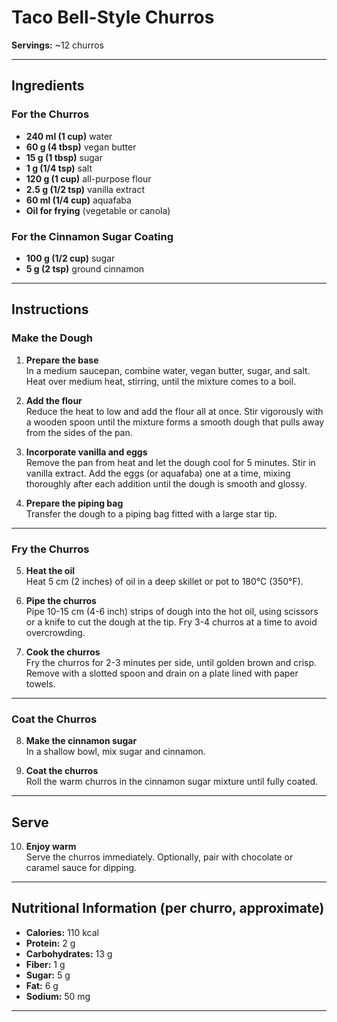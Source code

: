 # Taco Bell-Style Churros

**Servings:** ~12 churros

---

## Ingredients

### For the Churros
- **240 ml (1 cup)** water
- **60 g (4 tbsp)** vegan butter
- **15 g (1 tbsp)** sugar
- **1 g (1/4 tsp)** salt
- **120 g (1 cup)** all-purpose flour
- **2.5 g (1/2 tsp)** vanilla extract
- **60 ml (1/4 cup)** aquafaba
- **Oil for frying** (vegetable or canola)

### For the Cinnamon Sugar Coating
- **100 g (1/2 cup)** sugar
- **5 g (2 tsp)** ground cinnamon

---

## Instructions

### Make the Dough
1. **Prepare the base**  
   In a medium saucepan, combine water, vegan butter, sugar, and salt. Heat over medium heat, stirring, until the mixture comes to a boil.

2. **Add the flour**  
   Reduce the heat to low and add the flour all at once. Stir vigorously with a wooden spoon until the mixture forms a smooth dough that pulls away from the sides of the pan.

3. **Incorporate vanilla and eggs**  
   Remove the pan from heat and let the dough cool for 5 minutes. Stir in vanilla extract. Add the eggs (or aquafaba) one at a time, mixing thoroughly after each addition until the dough is smooth and glossy.

4. **Prepare the piping bag**  
   Transfer the dough to a piping bag fitted with a large star tip.

---

### Fry the Churros
5. **Heat the oil**  
   Heat 5 cm (2 inches) of oil in a deep skillet or pot to 180°C (350°F).

6. **Pipe the churros**  
   Pipe 10-15 cm (4-6 inch) strips of dough into the hot oil, using scissors or a knife to cut the dough at the tip. Fry 3-4 churros at a time to avoid overcrowding.

7. **Cook the churros**  
   Fry the churros for 2-3 minutes per side, until golden brown and crisp. Remove with a slotted spoon and drain on a plate lined with paper towels.

---

### Coat the Churros
8. **Make the cinnamon sugar**  
   In a shallow bowl, mix sugar and cinnamon.

9. **Coat the churros**  
   Roll the warm churros in the cinnamon sugar mixture until fully coated.

---

## Serve
10. **Enjoy warm**  
    Serve the churros immediately. Optionally, pair with chocolate or caramel sauce for dipping.

---

## Nutritional Information (per churro, approximate)
- **Calories:** 110 kcal  
- **Protein:** 2 g  
- **Carbohydrates:** 13 g  
- **Fiber:** 1 g  
- **Sugar:** 5 g  
- **Fat:** 6 g  
- **Sodium:** 50 mg  

---